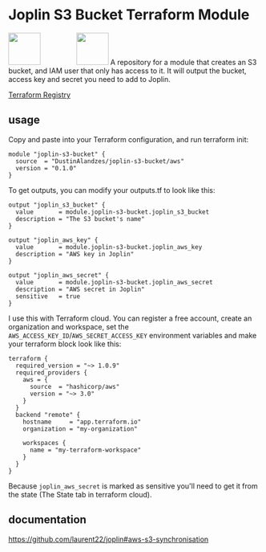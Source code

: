 # Joplin S3 Bucket Terraform Module

<img width="64" src="https://raw.githubusercontent.com/laurent22/joplin/dev/Assets/LinuxIcons/256x256.png" /> 
<img width="64 src="https://registry.terraform.io/images/providers/aws.png" />
<img width="64" src="https://upload.wikimedia.org/wikipedia/commons/thumb/b/bc/Amazon-S3-Logo.svg/218px-Amazon-S3-Logo.svg.png" />
A repository for a module that creates an S3 bucket, and IAM user that only has access to it.
It will output the bucket, access key and secret you need to add to Joplin.

[Terraform Registry](https://registry.terraform.io/modules/DustinAlandzes/joplin-s3-bucket/aws/latest)

## usage

Copy and paste into your Terraform configuration, and run terraform init:
```hcl
module "joplin-s3-bucket" {
  source  = "DustinAlandzes/joplin-s3-bucket/aws"
  version = "0.1.0"
}
```

To get outputs, you can modify your outputs.tf to look like this:
```hcl
output "joplin_s3_bucket" {
  value       = module.joplin-s3-bucket.joplin_s3_bucket
  description = "The S3 bucket's name"
}

output "joplin_aws_key" {
  value       = module.joplin-s3-bucket.joplin_aws_key
  description = "AWS key in Joplin"
}

output "joplin_aws_secret" {
  value       = module.joplin-s3-bucket.joplin_aws_secret
  description = "AWS secret in Joplin"
  sensitive   = true
}
```

I use this with Terraform cloud. You can register a free account, create an organization and workspace, set the `AWS_ACCESS_KEY_ID`/`AWS_SECRET_ACCESS_KEY` environment variables and make your terraform block look like this:
```hcl
terraform {
  required_version = "~> 1.0.9"
  required_providers {
    aws = {
      source  = "hashicorp/aws"
      version = "~> 3.0"
    }
  }
  backend "remote" {
    hostname     = "app.terraform.io"
    organization = "my-organization"

    workspaces {
      name = "my-terraform-workspace"
    }
  }
}
```

Because `joplin_aws_secret` is marked as sensitive you'll need to get it from the state (The State tab in terraform cloud).
## documentation

https://github.com/laurent22/joplin#aws-s3-synchronisation

